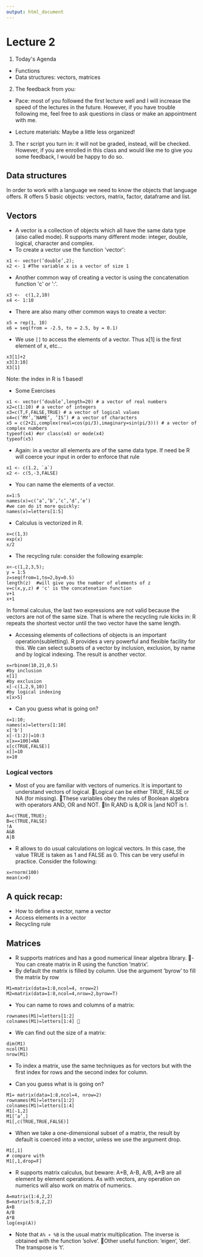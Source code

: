 ```yaml
---
output: html_document
---
```

# Lecture 2
1. Today's Agenda
- Functions
- Data structures: vectors, matrices

2. The feedback from you:
- Pace: most of you followed the first lecture well and I will increase the speed of the lectures in the future. However, if you have trouble following me, feel free to ask questions in class or make an appointment with me. 

- Lecture materials: Maybe a little less organized! 

3. The r script you turn in: it will not be graded, instead, will be checked. However, if you are enrolled in this class and would like me to give you some feedback, I would be happy to do so. 

## Data structures
In order to work with a language we need to know the objects that language offers. R offers 5 basic objects: vectors, matrix, factor, dataframe and list.

## Vectors
- A vector is a collection of objects which all have the same data type (also called mode). R supports many different mode: integer, double, logical, character and complex.
- To create a vector use the function 'vector':
```{r}
x1 <- vector(’double’,2);
x2 <- 1 #The variable x is a vector of size 1
```

- Another common way of creating a vector is using the concatenation function 'c' or ':'.
```{r}
x3 <-  c(1,2,10)
x4 <- 1:10
```

- There are also many other common ways to create a vector:
```{r}
x5 = rep(1, 10)
x6 = seq(from = -2.5, to = 2.5, by = 0.1)
```

- We use `[]` to access the elements of a vector. Thus x[1] is the first element of x, etc...
```{r}
x3[1]+2
x3[3:10]
X3[1]
```
Note: the index in R is 1 based!

- Some Exercises
```{r}
x1 <- vector(’double’,length=20) # a vector of real numbers
x2=c(1:10) # a vector of integers
x3=c(T,F,FALSE,TRUE) # a vector of logical values
x4=c(’MY’,’NAME’, ’IS’) # a vector of characters
x5 = c(2+2i,complex(real=cos(pi/3),imaginary=sin(pi/3))) # a vector of complex numbers
typeof(x4) #or class(x4) or mode(x4)
typeof(x5)
```
- Again: in a vector all elements are of the same data type.
If need be R will coerce your input in order to enforce that rule
```{r}
x1 <- c(1.2, `a`)
x2 <- c(5,-3,FALSE)
```

- You can name the elements of a vector.
```{r}
x=1:5
names(x)=c(‘a’,’b’,’c’,’d’,’e’)
#we can do it more quickly:
names(x)=letters[1:5]
```

- Calculus is vectorized in R.
```{r}
x=c(1,3)
exp(x)
x/2
```

- The recycling rule: consider the following example:
```{r}
x<-c(1,2,3,5);
y = 1:5
z=seq(from=1,to=2,by=0.5)
length(z)  #will give you the number of elements of z
v=c(x,y,z) # 'c' is the concatenation function
v+1
x+1
```
  
In formal calculus, the last two expressions are not valid because the vectors are not of the same size. That is where the recycling rule kicks in: R repeats the shortest vector until the two vector have the same length.

- Accessing elements of collections of objects is an important operation(subletting). R provides a very powerful and flexible facility for this. We can select subsets of a vector by inclusion, exclusion, by name and by logical indexing. The result is another vector.
```{r}
x=rbinom(10,21,0.5)
#by inclusion
x[1]
#by exclusion
x[-c(1,2,9,10)]
#by logical indexing  
x[x>5]
```

- Can you guess what is going on?
```{r}
x=1:10;
names(x)=letters[1:10]
x['b']
x[-(1:2)]=10:3
x[x==100]=NA
x[c(TRUE,FALSE)]
x[]=10
x=10
```

### Logical vectors
- Most of you are familiar with vectors of numerics. It is important to understand vectors of logical.
􏰁Logical can be either TRUE, FALSE or NA (for missing).
􏰁These variables obey the rules of Boolean algebra with operators AND, OR and NOT.
􏰁In R,AND is &,OR is |and NOT is !.
```{r}
A=c(TRUE,TRUE);
B=c(TRUE,FALSE)
!A
A&B
A|B
```

- R allows to do usual calculations on logical vectors. In this case, the value TRUE is taken as 1 and FALSE as 0. This can be very useful in practice. Consider the following:
```{r}
x=rnorm(100)
mean(x>0)
```
## A quick recap: 
 - How to define a vector, name a vector
 - Access elements in a vector
 - Recycling rule

## Matrices

- R supports matrices and has a good numerical linear algebra library.
􏰁- You can create matrix in R using the function ’matrix’.
- By default the matrix is filled by column. Use the argument  ’byrow’ to fill the matrix by row
```{r}
M1=matrix(data=1:8,ncol=4, nrow=2)
M2=matrix(data=1:8,ncol=4,nrow=2,byrow=T)
```

- You can name to rows and columns of a matrix:
```{r}
rownames(M1)=letters[1:2]
colnames(M1)=letters[1:4] 􏰁
```

- We can find out the size of a matrix:
```{r}
dim(M1)
ncol(M1)
nrow(M1)
```

- To index a matrix, use the same techniques as for vectors but with the first index for rows and the second index for column.

- Can you guess what is is going on?
```{r}
M1= matrix(data=1:8,ncol=4, nrow=2)
rownames(M1)=letters[1:2]
colnames(M1)=letters[1:4]
M1[-1,2]
M1[’a’,]
M1[,c(TRUE,TRUE,FALSE)]
```

- When we take a one-dimensional subset of a matrix, the result by default is coerced into a vector, unless we use the argument drop.
```{r}
M1[,1]
# compare with
M1[,1,drop=F]
```

- R supports matrix calculus, but beware: A+B, A-B, A/B, A*B are all element by element operations. As with vectors, any operation on numerics will also work on matrix of numerics.
```{r}
A=matrix(1:4,2,2)
B=matrix(5:8,2,2)
A+B
A/B
A*B
log(exp(A))
```
- Note that `A% ∗ %B` is the usual matrix multiplication. The inverse is obtained with the function ’solve’.
􏰁Other useful function: ’eigen’, ’det’. The transpose is ’t’.
